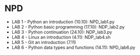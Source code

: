# NPD
* LAB 1 - Python an introduction (10.10): NPD_lab1.py
* LAB 2 - Python basic programming (17.10): NDP_lab2.py
* LAB 3 - Python continuation (24.10): NDP_lab3.py
* LAB 4 - Linux an introduction (4.11): NDP_lab4.sh
* LAB 5 - Git an introduction (7.11)
* LAB 6 - Python data types and functions (14.11): NPD_lab6.py
